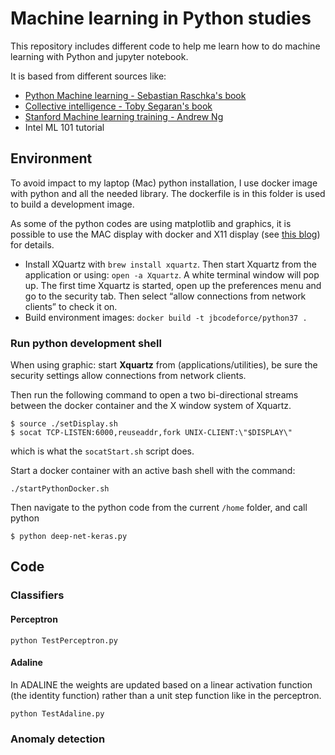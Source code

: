 # Machine learning in Python studies

This repository includes different code to help me learn how to do machine learning with Python and jupyter notebook.

It is based from different sources like:

* [Python Machine learning - Sebastian Raschka's book](https://www.amazon.com/Python-Machine-Learning-Sebastian-Raschka/dp/1783555130/ref=asc_df_1783555130/?tag=hyprod-20&linkCode=df0&hvadid=312140868236&hvpos=1o7&hvnetw=g&hvrand=12056535591325453294&hvpone=&hvptwo=&hvqmt=&hvdev=c&hvdvcmdl=&hvlocint=&hvlocphy=9032152&hvtargid=pla-406163981473&psc=1)
* [Collective intelligence - Toby Segaran's book](https://www.amazon.com/Programming-Collective-Intelligence-Building-Applications/dp/0596529325/ref=sr_1_2?crid=1UBVCJKMM17Q6&keywords=collective+intelligence&qid=1553021611&s=books&sprefix=collective+inte%2Cstripbooks%2C236&sr=1-2)
* [Stanford Machine learning training - Andrew Ng](https://www.coursera.org/learn/machine-learning)
* Intel ML 101 tutorial

## Environment

To avoid impact to my laptop (Mac) python installation, I use docker image with python and all the needed library. The dockerfile is in this folder is used to build a development image.

As some of the python codes are using matplotlib and graphics, it is possible to use the MAC display with docker and X11 display (see [this blog](https://cntnr.io/running-guis-with-docker-on-mac-os-x-a14df6a76efc)) for details.

* Install XQuartz with `brew install xquartz`. Then start Xquartz from the application or using: `open -a Xquartz`. A white terminal window will pop up. The first time Xquartz is started, open up the preferences menu and go to the security tab. Then select “allow connections from network clients” to check it on.
* Build environment images: `docker build -t jbcodeforce/python37 .`

### Run python development shell

When using graphic: start **Xquartz** from (applications/utilities), be sure the security settings allow connections from network clients.

Then run the following command to open a two bi-directional streams between the docker container and the X window system of Xquartz.

```shell
$ source ./setDisplay.sh
$ socat TCP-LISTEN:6000,reuseaddr,fork UNIX-CLIENT:\"$DISPLAY\"
```

which is what the `socatStart.sh` script does.

Start a docker container with an active bash shell with the command:

```shell
./startPythonDocker.sh
```

Then navigate to the python code from the current `/home` folder, and call python

```
$ python deep-net-keras.py
```

## Code

### Classifiers

#### Perceptron

```
python TestPerceptron.py
```

#### Adaline

In ADALINE the weights are updated based on a linear activation function
(the identity function) rather than a unit step function like in the perceptron.

```
python TestAdaline.py
```

### Anomaly detection


